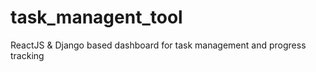 # task_managent_tool
ReactJS &amp; Django based dashboard for task management and progress tracking

